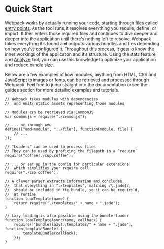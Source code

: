 # Quick Start

Webpack works by actually running your code, starting through files called [entry points][1]. As the tool runs, it resolves everything you require, define, or import. It then enters those required files and continues to dive deeper and deeper into the application until there’s nothing left to resolve. Webpack takes everything it’s found and outputs various bundles and files depending on how you’ve [configured][2] it. Throughout this process, it gets to know the inner workings of the application and it’s structure. Using the stats feature and [Analyze][3] tool, you can use this knowledge to optimize your application and reduce bundle size.

Below are a few examples of how modules, anything from HTML, CSS and JavaScript to images or fonts, can be retrieved and processed through Webpack. Feel free to jump straight into the documentation or see the guides section for more detailed examples and tutorials.

    // Webpack takes modules with dependencies
    //  and emits static assets representing those modules

    // Modules can be retrieved via CommonJS
    var commonjs = require("./commonjs");

    // ... or through AMD
    define(["amd-module", "../file"], function(module, file) {
        // ...
    });

    // "Loaders" can be used to process files
    // They can be used by prefixing the filepath in a ‘require’
    require("coffee!./cup.coffee");

    // ... or set up in the config for particular extensions
    //  which simplifies your require call
    require("./cup.coffee");

    // A clever parser extracts information and concludes
    //  that everything in "./templates", matching /\.jade$/,
    //  should be included in the bundle, so it can be require`d,
    //  at runtime
    function loadTemplate(name) {
        return require("./templates/" + name + ".jade");
    }

    // Lazy loading is also possible using the bundle-loader
    function loadTemplateAsync(name, callback) {
        require(["bundle?lazy!./templates/" + name + ".jade"], function(templateBundle) {
            templateBundle(callback);
        });
    }

[1]: http://webpack.github.io/reference/entry-points
[2]: http://webpack.github.io/reference/configuration
[3]: http://webpack.github.io/analyze
[4]: http://webpack.github.io/reference
[5]: http://webpack.github.io/guides
